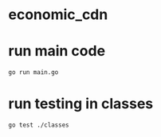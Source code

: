 # economic_cdn


# run main code
```
go run main.go
```

# run testing in classes
```
go test ./classes
```